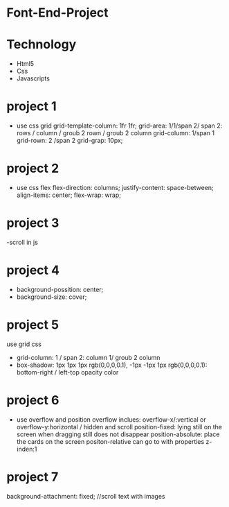 # Font-End-Project
# Technology
- Html5
- Css
- Javascripts
# project 1
- use css grid
  grid-template-column: 1fr 1fr;
  grid-area: 1/1/span 2/ span 2: rows / column / groub 2 rown / groub 2 column
  grid-column: 1/span 1
  grid-rown: 2 /span 2
  grid-grap: 10px;
# project 2
- use css flex
	flex-direction: columns;
	justify-content: space-between;
	align-items: center;
	flex-wrap: wrap;
# project 3
-scroll in js
# project 4
- background-possition: center;
- background-size: cover;
# project 5
use grid css
- grid-column: 1 / span 2: column 1/ groub 2 column
- box-shadow: 1px 1px 1px rgb(0,0,0,0.1), -1px -1px 1px rgb(0,0,0,0.1): bottom-right / left-top opacity color
# project 6
- use overflow and position
overflow inclues: overflow-x/:vertical or overflow-y:horizontal / hidden and scroll
position-fixed: lying still on the screen when dragging still does not disappear
position-absolute: place the cards on the screen
positon-relative can go to with properties z-inden:1
# project 7
background-attachment: fixed;  //scroll text with images

